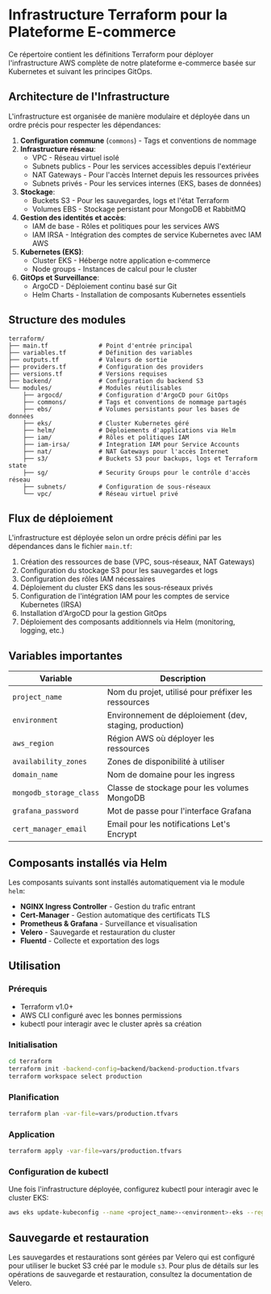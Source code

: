 # Infrastructure Terraform pour la Plateforme E-commerce

Ce répertoire contient les définitions Terraform pour déployer l'infrastructure AWS complète de notre plateforme e-commerce basée sur Kubernetes et suivant les principes GitOps.

## Architecture de l'Infrastructure

L'infrastructure est organisée de manière modulaire et déployée dans un ordre précis pour respecter les dépendances:

1. **Configuration commune** (`commons`) - Tags et conventions de nommage
2. **Infrastructure réseau**:
   - VPC - Réseau virtuel isolé
   - Subnets publics - Pour les services accessibles depuis l'extérieur
   - NAT Gateways - Pour l'accès Internet depuis les ressources privées
   - Subnets privés - Pour les services internes (EKS, bases de données)
3. **Stockage**:
   - Buckets S3 - Pour les sauvegardes, logs et l'état Terraform
   - Volumes EBS - Stockage persistant pour MongoDB et RabbitMQ
4. **Gestion des identités et accès**:
   - IAM de base - Rôles et politiques pour les services AWS
   - IAM IRSA - Intégration des comptes de service Kubernetes avec IAM AWS
5. **Kubernetes (EKS)**:
   - Cluster EKS - Héberge notre application e-commerce
   - Node groups - Instances de calcul pour le cluster
6. **GitOps et Surveillance**:
   - ArgoCD - Déploiement continu basé sur Git
   - Helm Charts - Installation de composants Kubernetes essentiels

## Structure des modules

```
terraform/
├── main.tf              # Point d'entrée principal
├── variables.tf         # Définition des variables
├── outputs.tf           # Valeurs de sortie
├── providers.tf         # Configuration des providers
├── versions.tf          # Versions requises
├── backend/             # Configuration du backend S3
└── modules/             # Modules réutilisables
    ├── argocd/          # Configuration d'ArgoCD pour GitOps
    ├── commons/         # Tags et conventions de nommage partagés
    ├── ebs/             # Volumes persistants pour les bases de données
    ├── eks/             # Cluster Kubernetes géré
    ├── helm/            # Déploiements d'applications via Helm
    ├── iam/             # Rôles et politiques IAM
    ├── iam-irsa/        # Integration IAM pour Service Accounts
    ├── nat/             # NAT Gateways pour l'accès Internet
    ├── s3/              # Buckets S3 pour backups, logs et Terraform state
    ├── sg/              # Security Groups pour le contrôle d'accès réseau
    ├── subnets/         # Configuration de sous-réseaux
    └── vpc/             # Réseau virtuel privé
```

## Flux de déploiement

L'infrastructure est déployée selon un ordre précis défini par les dépendances dans le fichier `main.tf`:

1. Création des ressources de base (VPC, sous-réseaux, NAT Gateways)
2. Configuration du stockage S3 pour les sauvegardes et logs
3. Configuration des rôles IAM nécessaires
4. Déploiement du cluster EKS dans les sous-réseaux privés
5. Configuration de l'intégration IAM pour les comptes de service Kubernetes (IRSA)
6. Installation d'ArgoCD pour la gestion GitOps
7. Déploiement des composants additionnels via Helm (monitoring, logging, etc.)

## Variables importantes

| Variable | Description |
|----------|-------------|
| `project_name` | Nom du projet, utilisé pour préfixer les ressources |
| `environment` | Environnement de déploiement (dev, staging, production) |
| `aws_region` | Région AWS où déployer les ressources |
| `availability_zones` | Zones de disponibilité à utiliser |
| `domain_name` | Nom de domaine pour les ingress |
| `mongodb_storage_class` | Classe de stockage pour les volumes MongoDB |
| `grafana_password` | Mot de passe pour l'interface Grafana |
| `cert_manager_email` | Email pour les notifications Let's Encrypt |

## Composants installés via Helm

Les composants suivants sont installés automatiquement via le module `helm`:

- **NGINX Ingress Controller** - Gestion du trafic entrant
- **Cert-Manager** - Gestion automatique des certificats TLS
- **Prometheus & Grafana** - Surveillance et visualisation
- **Velero** - Sauvegarde et restauration du cluster
- **Fluentd** - Collecte et exportation des logs

## Utilisation

### Prérequis

- Terraform v1.0+
- AWS CLI configuré avec les bonnes permissions
- kubectl pour interagir avec le cluster après sa création

### Initialisation

```bash
cd terraform
terraform init -backend-config=backend/backend-production.tfvars
terraform workspace select production
```

### Planification

```bash
terraform plan -var-file=vars/production.tfvars
```

### Application

```bash
terraform apply -var-file=vars/production.tfvars
```

### Configuration de kubectl

Une fois l'infrastructure déployée, configurez kubectl pour interagir avec le cluster EKS:

```bash
aws eks update-kubeconfig --name <project_name>-<environment>-eks --region <aws_region>
```

## Sauvegarde et restauration

Les sauvegardes et restaurations sont gérées par Velero qui est configuré pour utiliser le bucket S3 créé par le module `s3`. Pour plus de détails sur les opérations de sauvegarde et restauration, consultez la documentation de Velero.